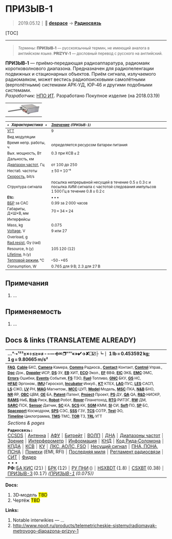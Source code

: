 # ПРИЗЫВ-1
> 2019.05.12 ┊ **🚀 [despace](index.md)** → **[Радиосвязь](comms.md)**

[TOC]

---

> <small>*Термины:* **ПРИЗЫВ‑1** — русскоязычный термин, не имеющий аналога в английском языке. **PRIZYV‑1** — дословный перевод с русского на английский.</small>

**ПРИЗЫВ‑1** — приёмо‑передающая радиоаппаратура, радиомаяк коротковолнового диапазона. Предназначен для радиопеленгации подвижных и стационарных объектов. Приём сигнала, излучаемого радиомаяком, может вестись радиопоисковыми самолётными (вертолётными) системами АРК‑УД, ЮР‑46 и другими подобными системами.  
*Разработчик:* [НПО ИТ](03_npoit.md). Разработано  Покупное изделие (на 2018.03.19)

||
|:--|
| [![](f/comms/p/prizyv-1_pic1_thumb.jpg)](f/comms/p/prizyv-1_pic1.png)  |

<small>

|*•    Характеристика    •*|*[Значение](si.md) <small>(ПРИЗЫВ-1)</small>*|
|:--|:--|
|[УГТ](trl.md)| 9  |
|Вид модуляции|   |
|Время непр. работы, ч| определяется ресурсом батареи питания  |
|Вых. мощность, Вт| 0.3 при КСВ ≤ 2   |
|Дальность, км|   |
|[Диапазон частот](rf.md), Гц| от 100 до 250   |
|Нестаб. частоты| ± 50 × 10⁻⁶  |
|[Скорость](битрейт.md), bit/s|   |
|Структура сигнала| посылка непрерывной несущей в течение 0.5 ± 0.3 с и посылка АИМ сигнала с частотой следования импульсов 1 500 Гц в течение 0.8 ± 0.2 с   |
|**Etc:**|• • •|
|[ВБР](rams.md) за САС|  0.99 за 2 000 часов  |
|Габариты, Д×Ш×В, мм| 70 × 34 × 24  |
|Интерфейсы|    |
|Mass, kg|  0.075  |
|[Voltage](voltage.md), V|  9 или 27   |
|Overload, g|    |
|[Rad.resist](ion_rad.md), Gy (rad)|    |
|Resource, h (y)|  105 120 (12)  |
|[Lifetime](lifetime.md), h (y)|    |
|[Тепловой режим](tcs.md), °C| –50 ‑ +65   |
|Consumption, W|  0.765 для 9 В; 2.3 для 27 В   |

</small>



<p style="page-break-after:always"> </p>

## Примечания
   1. …



## Применяемость
   1. …



<p style="page-break-after:always"> </p>

## Docs & links (TRANSLATEME ALREADY)
|…°·•¹²³±×÷≤≥≈≠ ‑ −— ⎆✉ ❐“”’«»✔→✘☐☑├┕┆ 1 lb = 0.453592 kg; 1 g = 9.80665 m/s²|
|:--|
|<small>**[FAQ](faq.md)**, **[Cable](cable.md)**·БКС, **[Camera](camera.md)**·Камера, **[Comms](comms.md)**·Радиосв., **[Contact](contact.md)**·Контакт, **[Control](control.md)**·Управ., **[Doc](doc.md)**·Док., **[Doppler](doppler.md)**·ИСР, **[DS](ds.md)**·ЗУ, **[EB](eb.md)**·ХИТ, **[ECO](ecology.md)**·Экол., **[EF](ef.md)**·ВВФ, **[ElC](elc.md)**·ЭКБ, **[EMC](emc.md)**·ЭМС, **[Errors](error.md)**·Ошибки, **[Events](event.md)**·События, **[FS](fs.md)**·ТЭО, **[Fuel](fuel.md)**·Топливо, **[GNC](gnc.md)**·БКУ, **[GS](scs.md)**·НС, **[HF&E](hfe.md)**·Эргоном., **[IMU](imu.md)**·Гироскоп, **[Incubator](incubator.md)**·Инкуб., **[KT](kt.md)**·КТЕХ, **[LAG](lag.md)**·ПУC, **[LES](les.md)**·САСП, **[LS](ls.md)**·СЖО, **[LV](lv.md)**·РН, **[MAG](mag.md)**·Магнитом., **[MCC](mcc.md)**·ЦУП, **[Model](model.md)**·Модель, **[MSC](sc.md)**·ПКА, **[N&B](nnb.md)**·БНО, **[NR](nr.md)**·ЯР, **[OBC](obc.md)**·ЦВМ, **[OE](oe.md)**·БА, **[Patent](патент.md)**·Патент, **[Project](project.md)**·Проект, **[PS](ps.md)**·ДУ, **[QA](quality.md)**·QA, **[R&D](rnd.md)**·НИОКР, **[RAMS](rams.md)**·НиБ, **[Risk](risk.md)**·Риск, **[Robot](robotics.md)**·Робот, **[Rover](rover.md)**·Планетоход, **[RTG](rtg.md)**·РИТЭГ, **[RW](rw.md)**·ДМ, **[SARC](sarc.md)**·ПСК, **[Sensor](sensor.md)**·Датчик, **[SC](sc.md)**·КА, **[SCS](scs.md)**·КК, **[SGM](sgm.md)**·КММ, **[SI](si.md)**·СИ, **[Soft](soft.md)**·ПО, **[SP](sp.md)**·БС, **[Spaceport](spaceport.md)**·Космодром, **[SPS](sps.md)**·СЭС, **[SSS](sss.md)**·ГЗУ, **[TCS](tcs.md)**·СОТР, **[Test](test.md)**·ЭО, **[Timeline](timeline.md)**·Циклограмма, **[TMS](tms.md)**·ТМС, **[TOR](tor.md)**·ТЗ, **[TRL](trl.md)**·УГТ</small>|
|*Sections & pages*|
|**`Радиосвязь:`**<br> [CCSDS](ccsds.md) ┊ [Антенна](antenna.md) ┊ [АФУ](afdev.md) ┊ [Битрейт](bitrate.md) ┊ [ВОЛП](ofts.md) ┊ [ДНА](дна.md) ┊ [Диапазоны частот](rf.md) ┊ [Зрение](view.md) ┊ [Интерферометр](interferometer.md) ┊ [Информация](info.md) ┊ [КНД](directivity.md) ┊ [Код Рида‑Соломона](rsco.md) ┊ [КПДА](antenna_ap.md) ┊ [КСВ](swr.md) ┊ [КУ](ку.md) ┊ [ЛКС, АОЛС, FSO](fso.md) ┊ [Несущий сигнал](carrwave.md) ┊ [ПНА, ПОНА, ПСНА](aiad.md) ┊ [Помехи](emi.md) (EMI, RFI) ┊ [Последняя миля](last_mile.md) ┊ [Регламент радиосвязи](rr.md) ┊ [СИТ](etedp.md) ┊ [Фидер](feeder.md) <br>• • •<br> **РФ:** [БА КИС](ба_кис.md) (21) ┊ [БРК](brk_lav.md) (12) ┊ [РУ ПНИ](ру_пни.md) () ┊ [HSXBDT](hsxbdt.md) (1.8) ┊ [CSXBT](csxbt.md) (0.38) ┊ [ПРИЗЫВ-3](prizyv_3.md) (0.17) *([ПРИЗЫВ-1](prizyv_1.md) (0.075))*|

**Docs:**

   1. 3D‑модель <mark>TBD</mark>
   1. Чертёж <mark>TBD</mark>

**Links:**

   1. Notable interwikies — …
   1. <http://www.npoit.ru/products/telemetricheskie-sistemy/radiomayak-metrovogo-diapazona-prizyv-1>

